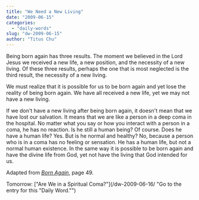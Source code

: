 ```yaml
---
title: "We Need a New Living"
date: "2009-06-15"
categories: 
  - "daily-words"
slug: "dw-2009-06-15"
author: "Titus Chu"
---
```


Being born again has three results. The moment we believed in the Lord Jesus we received a new life, a new position, and the necessity of a new living. Of these three results, perhaps the one that is most neglected is the third result, the necessity of a new living.

We must realize that it is possible for us to be born again and yet lose the reality of being born again. We have all received a new life, yet we may not have a new living.

If we don't have a new living after being born again, it doesn't mean that we have lost our salvation. It means that we are like a person in a deep coma in the hospital. No matter what you say or how you interact with a person in a coma, he has no reaction. Is he still a human being? Of course. Does he have a human life? Yes. But is he normal and healthy? No, because a person who is in a coma has no feeling or sensation. He has a human life, but not a normal human existence. In the same way it is possible to be born again and have the divine life from God, yet not have the living that God intended for us.

Adapted from [_Born Again_](/book-born-again/ "Go to the entry for this book."), page 49.

Tomorrow: ["Are We in a Spiritual Coma?"](/dw-2009-06-16/ "Go to the entry for this "Daily Word."")
